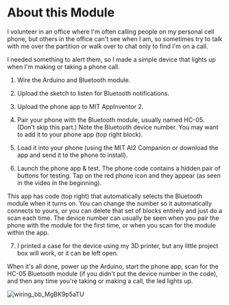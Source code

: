 # About this Module
I volunteer in an office where I'm often calling people on my personal cell phone, but others in the office can't see when I am, so sometimes try to talk with me over the partition or walk over to chat only to find I'm on a call.

I needed something to alert them, so I made a simple device that lights up when I'm making or taking a phone call.

1) Wire the Arduino and Bluetooth module.

2) Upload the sketch to listen for Bluetooth notifications.

3) Upload the phone app to MIT AppInventor 2.

4) Pair your phone with the Bluetooth module, usually named HC-05. (Don't skip this part.) Note the Bluetooth device number. You may want to add it to your phone app (top right block).

5) Load it into your phone (using the MIT AI2 Companion or download the app and send it to the phone to install).

6) Launch the phone app & test. The phone code contains a hidden pair of buttons for testing. Tap on the red phone icon and they appear (as seen in the video in the beginning).

This app has code (top right) that automatically selects the Bluetooth module when it turns on. You can change the number so it automatically connects to yours, or you can delete that set of blocks entirely and just do a scan each time. The device number can usually be seen when you pair the phone with the module for the first time, or when you scan for the module within the app.

7) I printed a case for the device using my 3D printer, but any little project box will work, or it can be left open.

When it's all done, power up the Arduino, start the phone app, scan for the HC-05 Bluetooth module (if you didn't put the device number in the code), and then any time you're taking or making a call, the led lights up.


![wiring_bb_MgBK9p5aTU](https://user-images.githubusercontent.com/81805145/186573753-11ae64cd-6d3c-44c5-b184-180c289302bb.png)
